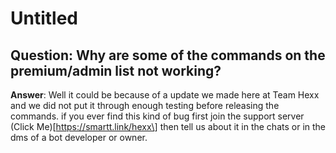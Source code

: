 # Untitled

## Question: Why are some of the commands on the premium/admin list not working?

**Answer**: Well it could be because of a update we made here at Team Hexx and we did not put it through enough testing before releasing the commands. if you ever find this kind of bug first join the support server \(Click Me\)\[https://smartt.link/hexx\] then tell us about it in the chats or in the dms of a bot developer or owner. 



